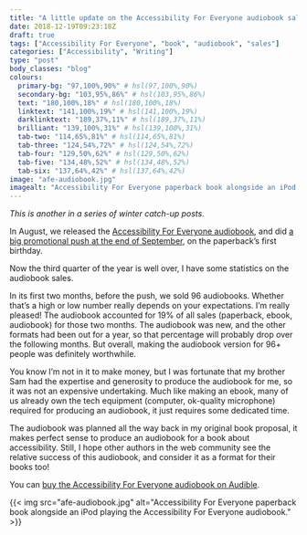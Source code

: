 ```yaml
---
title: "A little update on the Accessibility For Everyone audiobook sales"
date: 2018-12-19T09:23:18Z
draft: true
tags: ["Accessibility For Everyone", "book", "audiobook", "sales"]
categories: ["Accessibility", "Writing"]
type: "post"
body_classes: "blog"
colours:
  primary-bg: "97,100%,90%" # hsl(97,100%,90%)
  secondary-bg: "103,95%,86%" # hsl(103,95%,86%)
  text: "180,100%,18%" # hsl(180,100%,18%)
  linktext: "141,100%,19%" # hsl(141,100%,19%)
  darklinktext: "189,37%,11%" # hsl(189,37%,11%)
  brilliant: "139,100%,31%" # hsl(139,100%,31%)
  tab-two: "114,65%,81%" # hsl(114,65%,81%)
  tab-three: "124,54%,72%" # hsl(124,54%,72%)
  tab-four: "129,50%,62%" # hsl(129,50%,62%)
  tab-five: "134,48%,52%" # hsl(134,48%,52%)
  tab-six: "137,64%,42%" # hsl(137,64%,42%)
image: "afe-audiobook.jpg"
imagealt: "Accessibility For Everyone paperback book alongside an iPod playing the Accessibility For Everyone audiobook."
---
```


*This is another in a series of winter catch-up posts.*

In August, we released the [Accessibility For Everyone audiobook](/accessibility-for-everyone-audiobook), and did [a big promotional push at the end of September](https://abookapart.com/blogs/press/accessibility-for-everyone-now-available-in-audiobook), on the paperback’s first birthday.

Now the third quarter of the year is well over, I have some statistics on the audiobook sales.<!--more-->

In its first two months, before the push, we sold 96 audiobooks. Whether that’s a high or low number really depends on your expectations. I’m really pleased! The audiobook accounted for 19% of all sales (paperback, ebook, audiobook) for those two months. The audiobook was new, and the other formats had been out for a year, so that percentage will probably drop over the following months. But overall, making the audiobook version for 96+ people was definitely worthwhile.

You know I’m not in it to make money, but I was fortunate that my brother Sam had the expertise and generosity to produce the audiobook for me, so it was not an expensive undertaking. Much like making an ebook, many of us already own the tech equipment (computer, ok-quality microphone) required for producing an audiobook, it just requires some dedicated time.

The audiobook was planned all the way back in my original book proposal, it makes perfect sense to produce an audiobook for a book about accessibility. Still, I hope other authors in the web community see the relative success of this audiobook, and consider it as a format for their books too!

You can [buy the Accessibility For Everyone audiobook on Audible](https://www.audible.com/pd/Accessibility-for-Everyone-Audiobook/B07G24HLXS).


{{< img src="afe-audiobook.jpg" alt="Accessibility For Everyone paperback book alongside an iPod playing the Accessibility For Everyone audiobook." >}}
